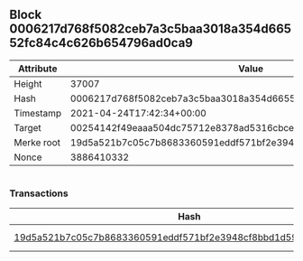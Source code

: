## Block 0006217d768f5082ceb7a3c5baa3018a354d66552fc84c4c626b654796ad0ca9

Attribute | Value
--- | ---
Height | 37007
Hash | 0006217d768f5082ceb7a3c5baa3018a354d66552fc84c4c626b654796ad0ca9
Timestamp | 2021-04-24T17:42:34+00:00
Target | 00254142f49eaaa504dc75712e8378ad5316cbcead634704b3734b6271167cc4
Merke root | 19d5a521b7c05c7b8683360591eddf571bf2e3948cf8bbd1d592474fb8f2f93a
Nonce | 3886410332

```

```

### Transactions

Hash | Amount
--- | ---
[19d5a521b7c05c7b8683360591eddf571bf2e3948cf8bbd1d592474fb8f2f93a](19d5a521b7c05c7b8683360591eddf571bf2e3948cf8bbd1d592474fb8f2f93a.md) | 10.00000000 SKEPTI 
